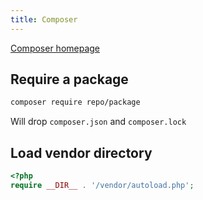 ```yaml
---
title: Composer
---
```


[Composer homepage](https://getcomposer.org/)

## Require a package
```bash
composer require repo/package
```

Will drop `composer.json` and `composer.lock`

## Load vendor directory
```php
<?php
require __DIR__ . '/vendor/autoload.php';
```
